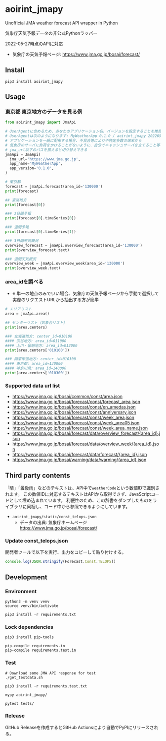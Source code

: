 # aoirint_jmapy

Unofficial JMA weather forecast API wrapper in Python

気象庁天気予報データの非公式Pythonラッパー

2022-05-27時点のAPIに対応

- 気象庁の天気予報ページ: <https://www.jma.go.jp/bosai/forecast/>

## Install
```shell
pip3 install aoirint_jmapy
```

## Usage
### 東京都 東京地方のデータを見る例

```python
from aoirint_jmapy import JmaApi

# UserAgentに含めるため、あなたのアプリケーション名、バージョンを設定することを推奨
# UserAgentは次のようになります: MyWeatherApp 0.1.0 / aoirint_jmapy 20220527.4
# アプリケーションを一般に配布する場合、不具合等により不特定多数の端末から
# 気象庁のサーバに負荷をかけることがないように、自分でキャッシュサーバを立てること等を推奨
# jma_url以下のパスを揃えると切り替えできる
jmaApi = JmaApi(
  jma_url='https://www.jma.go.jp',
  app_name='MyWeatherApp',
  app_version='0.1.0',
)

# 東京都
forecast = jmaApi.forecast(area_id='130000')
print(forecast)

## 東京地方
print(forecast[0])

### 3日間予報
print(forecast[0].timeSeries[0])

### 週間予報
print(forecast[0].timeSeries[1])

### 3日間天気概況
overview_forecast = jmaApi.overview_forecast(area_id='130000')
print(overview_forecast.text)

### 週間天気概況
overview_week = jmaApi.overview_week(area_id='130000')
print(overview_week.text)
```

### area_idを調べる

- ※ 単一の地点のみでいい場合、気象庁の天気予報ページから手動で選択して実際のリクエストURLから抽出する方が簡単

```python
# エリアリスト
area = jmaApi.area()

## センターリスト（気象台リスト）
print(area.centers)

### 北海道地方: center_id=010100
#### 宗谷地方: area_id=011000
#### 上川・留萌地方: area_id=012000
print(area.centers['010100'])

### 関東甲信地方: center_id=010300
#### 東京都: area_id=130000
#### 神奈川県: area_id=140000
print(area.centers['010300'])
```

### Supported data url list

- https://www.jma.go.jp/bosai/common/const/area.json
- https://www.jma.go.jp/bosai/forecast/const/forecast_area.json
- https://www.jma.go.jp/bosai/forecast/const/en_amedas.json
- https://www.jma.go.jp/bosai/forecast/const/anniversary.json
- https://www.jma.go.jp/bosai/forecast/const/week_area.json
- https://www.jma.go.jp/bosai/forecast/const/week_area05.json
- https://www.jma.go.jp/bosai/forecast/const/week_area_name.json
- https://www.jma.go.jp/bosai/forecast/data/overview_forecast/{area_id}.json
- https://www.jma.go.jp/bosai/forecast/data/overview_week/{area_id}.json
- https://www.jma.go.jp/bosai/forecast/data/forecast/{area_id}.json
- https://www.jma.go.jp/bosai/warning/data/warning/{area_id}.json

## Third party contents

「晴」「曇後雨」などのテキストは、API中で`weatherCode`という数値IDで識別されます。
この数値IDに対応するテキストはAPIから取得できず、JavaScriptコードとして埋め込まれています。
利便性のため、この辞書をダンプしたものをライブラリに同梱し、コード中から参照できるようにしています。

- `aoirint_jmapy/static/const_telops.json`
  - データの出典: 気象庁ホームページ <https://www.jma.go.jp/bosai/forecast/>

### Update const_telops.json

開発者ツールで以下を実行、出力をコピーして貼り付けする。

```js
console.log(JSON.stringify(Forecast.Const.TELOPS))
```

## Development

### Environment

```shell
python3 -m venv venv
source venv/bin/activate

pip3 install -r requirements.txt
```

### Lock dependencies

```shell
pip3 install pip-tools

pip-compile requirements.in
pip-compile requirements.test.in
```

### Test

```shell
# Download some JMA API response for test
./get_testdata.sh

pip3 install -r requirements.test.txt

mypy aoirint_jmapy/

pytest tests/
```

### Release

GitHub Releaseを作成するとGitHub Actionsにより自動でPyPIにリリースされる。
